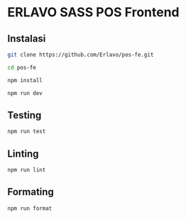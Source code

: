 # ERLAVO SASS POS Frontend

## Instalasi
```bash
git clone https://github.com/Erlavo/pos-fe.git
```

```bash
cd pos-fe
```

```bash
npm install
```

```bash
npm run dev
```

## Testing

```bash
npm run test
```

## Linting

```bash
npm run lint
```

## Formating

```bash
npm run format
```